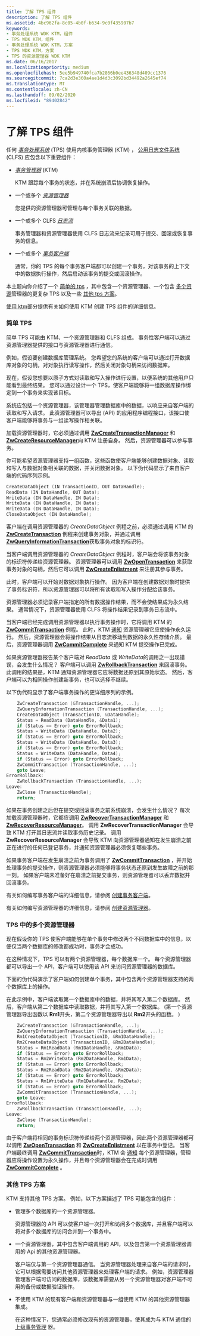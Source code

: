 ```yaml
---
title: 了解 TPS 组件
description: 了解 TPS 组件
ms.assetid: 4bc962fa-8c05-4b0f-b634-9c0f435907b7
keywords:
- 事务处理系统 WDK KTM，组件
- TPS WDK KTM，组件
- 事务处理系统 WDK KTM，方案
- TPS WDK KTM，方案
- TPS 的资源管理器 WDK KTM
ms.date: 06/16/2017
ms.localizationpriority: medium
ms.openlocfilehash: 5ee5b949740fca7b2866b0ee436348d409cc1376
ms.sourcegitcommit: 7ca2d3e360a4ae1d4d3c3092bd34492a2645ef74
ms.translationtype: MT
ms.contentlocale: zh-CN
ms.lasthandoff: 09/02/2020
ms.locfileid: "89402842"
---
```

# <a name="understanding-tps-components"></a>了解 TPS 组件


任何 [*事务处理系统*](transaction-processing-terms.md#ktm-term-transaction-processing-system) (TPS) 使用内核事务管理器 (KTM) ， [公用日志文件系统](introduction-to-the-common-log-file-system.md) (CLFS) 应包含以下重要组件：

-   [*事务管理器*](transaction-processing-terms.md#ktm-term-transaction-manager) (KTM) 

    KTM 跟踪每个事务的状态，并在系统崩溃后协调恢复操作。

-   一个或多个 [*资源管理器*](transaction-processing-terms.md#ktm-term-resource-manager)

    您提供的资源管理器可管理与每个事务关联的数据。

-   一个或多个 CLFS [*日志流*](transaction-processing-terms.md#ktm-term-log-stream)

    事务管理器和资源管理器使用 CLFS 日志流来记录可用于提交、回滚或恢复事务的信息。

-   一个或多个 [*事务客户端*](transaction-processing-terms.md#ktm-term-transactional-client)

    通常，你的 TPS 的每个事务客户端都可以创建一个事务，对该事务的上下文中的数据执行操作，然后启动该事务的提交或回滚操作。

本主题向你介绍了一个 [简单的 tps](#simple-tps) ，其中包含一个资源管理器、一个包含 [多个资源](#multiple-resource-managers-in-a-tps)管理器的更复杂 TPS 以及一些 [其他 tps 方案](#other-tps-scenarios)。

[使用 ktm](using-ktm.md)部分提供有关如何使用 KTM 创建 TPS 组件的详细信息。

### <a name="simple-tps"></a>简单 TPS

简单 TPS 可能由 KTM、一个资源管理器和 CLFS 组成。 事务性客户端可以通过资源管理器提供的接口与资源管理器进行通信。

例如，假设要创建数据库管理系统。 您希望您的系统的客户端可以通过打开数据库对象的句柄，对对象执行读写操作，然后关闭对象句柄来访问数据库。

现在，假设您想要以原子方式对读取和写入操作进行设置，以便系统的其他用户只能看到最终结果。 您可以通过设计一个 TPS，使客户端能够将一组数据库操作绑定到一个事务来实现该目标。

系统应包括一个资源管理器，该管理器管理数据库中的数据，以响应来自客户端的读取和写入请求。 此资源管理器可以导出 (API) 的应用程序编程接口，该接口使客户端能够将事务与一组读写操作相关联。

加载资源管理器时，它必须通过调用 [**ZwCreateTransactionManager**](/windows-hardware/drivers/ddi/wdm/nf-wdm-ntcreatetransactionmanager) 和 [**ZwCreateResourceManager**](/windows-hardware/drivers/ddi/wdm/nf-wdm-ntcreateresourcemanager)向 KTM 注册自身。 然后，资源管理器可以参与事务。

你可能希望资源管理器支持一组函数，这些函数使客户端能够创建数据对象、读取和写入与数据对象相关联的数据，并关闭数据对象。 以下伪代码显示了来自客户端的代码序列示例。

```cpp
CreateDataObject (IN TransactionID, OUT DataHandle);
ReadData (IN DataHandle, OUT Data);
WriteData (IN DataHandle, IN Data);
WriteData (IN DataHandle, IN Data);
WriteData (IN DataHandle, IN Data);
CloseDataObject (IN DataHandle);
```

客户端在调用资源管理器的 *CreateDataObject* 例程之前，必须通过调用 KTM 的 [**ZwCreateTransaction**](/windows-hardware/drivers/ddi/wdm/nf-wdm-ntcreatetransaction) 例程来创建事务对象，并通过调用 [**ZwQueryInformationTransaction**](/windows-hardware/drivers/ddi/wdm/nf-wdm-ntqueryinformationtransaction)获取事务对象的标识符。

当客户端调用资源管理器的 *CreateDataObject* 例程时，客户端会将该事务对象的标识符传递给资源管理器。 资源管理器可以调用 [**ZwOpenTransaction**](/windows-hardware/drivers/ddi/wdm/nf-wdm-ntopentransaction) 来获取事务对象的句柄，然后它可以调用 [**ZwCreateEnlistment**](/windows-hardware/drivers/ddi/wdm/nf-wdm-ntcreateenlistment) 来注册其参与事务。

此时，客户端可以开始对数据对象执行操作。 因为客户端在创建数据对象时提供了事务标识符，所以资源管理器可以将所有读取和写入操作分配给该事务。

资源管理器必须记录客户端指定的所有数据操作结果，而不会使结果成为永久结果。 通常情况下，资源管理器使用 CLFS 将操作结果记录到事务日志流中。

当客户端已经完成调用资源管理器以执行事务操作时，它将调用 KTM 的 [**ZwCommitTransaction**](/windows-hardware/drivers/ddi/wdm/nf-wdm-ntcommittransaction) 例程。 此时，KTM [通知](transaction-notifications.md) 资源管理器它应使操作永久运行。 然后，资源管理器会将操作结果从日志流移动到数据的永久性存储介质。 最后，资源管理器调用 [**ZwCommitComplete**](/windows-hardware/drivers/ddi/wdm/nf-wdm-ntcommitcomplete) 来通知 KTM 提交操作已完成。

如果资源管理器报告某个客户端对 *ReadData* 或 *WriteData*的调用之一出现错误，会发生什么情况？ 客户端可以调用 [**ZwRollbackTransaction**](/windows-hardware/drivers/ddi/wdm/nf-wdm-ntrollbacktransaction) 来回滚事务。 此调用的结果是，KTM 通知资源管理器它应将数据还原到其原始状态。 然后，客户端可以为相同操作创建新事务，也可以选择不继续。

以下伪代码显示了客户端事务操作的更详细序列的示例。

```cpp
    ZwCreateTransaction (&TransactionHandle, ...);
    ZwQueryInformationTransaction (TransactionHandle, ...);
    CreateDataObject (TransactionID, &DataHandle);
    Status = ReadData (DataHandle, &Data1);
    if (Status == Error) goto ErrorRollback;
    Status = WriteData (DataHandle, Data2);
    if (Status == Error) goto ErrorRollback;
    Status = WriteData (DataHandle, Data3);
    if (Status == Error) goto ErrorRollback;
    Status = WriteData (DataHandle, Data4);
    if (Status == Error) goto ErrorRollback;
    ZwCommitTransaction (TransactionHandle, ...);
    goto Leave;
ErrorRollback:
    ZwRollbackTransaction (TransactionHandle, ...);
Leave:
    ZwClose (TransactionHandle);
    return;
```

如果在事务创建之后但在提交或回滚事务之前系统崩溃，会发生什么情况？ 每次加载资源管理器时，它都应调用 [**ZwRecoverTransactionManager**](/windows-hardware/drivers/ddi/wdm/nf-wdm-ntrecovertransactionmanager) 和 [**ZwRecoverResourceManager**](/windows-hardware/drivers/ddi/wdm/nf-wdm-ntrecoverresourcemanager)。 调用 **ZwRecoverTransactionManager** 会导致 KTM 打开其日志流并读取事务历史记录。 调用 **ZwRecoverResourceManager** 会导致 KTM 向资源管理器通知在发生崩溃之前正在进行的任何已登记事务，并通知资源管理器必须恢复哪些事务。

如果事务客户端在发生崩溃之前为事务调用了 [**ZwCommitTransaction**](/windows-hardware/drivers/ddi/wdm/nf-wdm-ntcommittransaction) ，并开始处理事务的提交操作，则资源管理器必须能够将事务状态还原到发生故障之前的那一刻。 如果客户端未准备好在崩溃之前提交事务，则资源管理器可以丢弃数据并回滚事务。

有关如何编写事务客户端的详细信息，请参阅 [创建事务客户端](creating-a-transactional-client.md)。

有关如何编写资源管理器的详细信息，请参阅 [创建资源管理器](creating-a-resource-manager.md)。

### <a name="multiple-resource-managers-in-a-tps"></a>TPS 中的多个资源管理器

现在假设你的 TPS 使客户端能够在单个事务中修改两个不同数据库中的信息，以便仅当两个数据库的修改都成功时，事务才会成功。

在这种情况下，TPS 可以有两个资源管理器，每个数据库一个。 每个资源管理器都可以导出一个 API，客户端可以使用该 API 来访问资源管理器的数据库。

下面的伪代码演示了客户端如何创建单个事务，其中包含两个资源管理器支持的两个数据库上的操作。

在此示例中，客户端读取第一个数据库中的数据，并将其写入第二个数据库。 然后，客户端从第二个数据库中读取数据，并将其写入第一个数据库。  (第一个资源管理器导出函数以 **Rm1**开头，第二个资源管理器导出以 **Rm2**开头的函数。 ) 

```cpp
    ZwCreateTransaction (&TransactionHandle, ...);
    ZwQueryInformationTransaction (TransactionHandle, ...);
    Rm1CreateDataObject (TransactionID, &Rm1DataHandle);
    Rm2CreateDataObject (TransactionID, &Rm2DataHandle);
    Status = Rm1ReadData (Rm1DataHandle, &Rm1Data);
    if (Status == Error) goto ErrorRollback;
    Status = Rm2WriteData (Rm2DataHandle, Rm1Data);
    if (Status == Error) goto ErrorRollback;
    Status = Rm2ReadData (Rm2DataHandle, &Rm2Data);
    if (Status == Error) goto ErrorRollback;
    Status = Rm1WriteData (Rm1DataHandle, Rm2Data);
    if (Status == Error) goto ErrorRollback;
    ZwCommitTransaction (TransactionHandle, ...);
    goto Leave;
ErrorRollback:
    ZwRollbackTransaction (TransactionHandle, ...);
Leave:
    ZwClose (TransactionHandle);
    return;
```

由于客户端将相同的事务标识符传递给两个资源管理器，因此两个资源管理器都可以调用 [**ZwOpenTransaction**](/windows-hardware/drivers/ddi/wdm/nf-wdm-ntopentransaction) 和 [**ZwCreateEnlistment**](/windows-hardware/drivers/ddi/wdm/nf-wdm-ntcreateenlistment) 以在事务中登记。 当客户端最终调用 [**ZwCommitTransaction**](/windows-hardware/drivers/ddi/wdm/nf-wdm-ntcommittransaction)时，KTM 会 [通知](transaction-notifications.md) 每个资源管理器，管理器应将操作设置为永久操作，并且每个资源管理器会在完成时调用 [**ZwCommitComplete**](/windows-hardware/drivers/ddi/wdm/nf-wdm-ntcommitcomplete) 。

### <a name="other-tps-scenarios"></a>其他 TPS 方案

KTM 支持其他 TPS 方案。 例如，以下方案描述了 TPS 可能包含的组件：

-   管理多个数据库的一个资源管理器。

    资源管理器的 API 可以使客户端一次打开和访问多个数据库，并且客户端可以将对多个数据库的访问合并到一个事务中。

-   一个资源管理器，其中包含客户端调用的 API，以及包含第一个资源管理器调用的 Api 的其他资源管理器。

    客户端仅与第一个资源管理器通信。 当资源管理器处理来自客户端的请求时，它可以根据需要访问其他资源管理器来处理客户端的请求。 例如，资源管理器管理客户端可访问的数据库，该数据库需要从另一个资源管理器对客户端不可用的备份或数据验证操作。

-   不使用 KTM 的现有客户端和资源管理器与一组使用 KTM 的其他资源管理器集成。

    在这种情况下，您通常必须修改现有的资源管理器，使其成为与 KTM 通信的 [上级事务管理](creating-a-superior-transaction-manager.md) 器。

 

